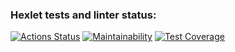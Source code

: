 ### Hexlet tests and linter status:
[![Actions Status](https://github.com/RassAnDev/java-project-71/workflows/hexlet-check/badge.svg)](https://github.com/RassAnDev/java-project-71/actions)
[![Maintainability](https://api.codeclimate.com/v1/badges/bc7a38c49e8511ab91a9/maintainability)](https://codeclimate.com/github/RassAnDev/java-project-71/maintainability)
[![Test Coverage](https://api.codeclimate.com/v1/badges/bc7a38c49e8511ab91a9/test_coverage)](https://codeclimate.com/github/RassAnDev/java-project-71/test_coverage)
